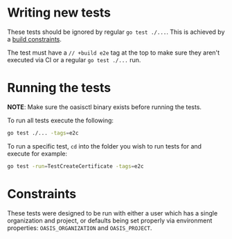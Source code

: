 # Writing new tests

These tests should be ignored by regular `go test ./...`. This is achieved by a [build constraints](https://golang.org/cmd/go/#hdr-Build_constraints).

The test must have a `// +build e2e` tag at the top to make sure they aren't executed via CI or a regular
`go test ./...` run.

# Running the tests

**NOTE**: Make sure the oasisctl binary exists before running the tests.

To run all tests execute the following:

```bash
go test ./... -tags=e2c
```

To run a specific test, `cd` into the folder you wish to run tests for and execute for example:

```bash
go test -run=TestCreateCertificate -tags=e2c
```

# Constraints

These tests were designed to be run with either a user which has a single organization
and project, or defaults being set properly via environment properties:
`OASIS_ORGANIZATION` and `OASIS_PROJECT`.
